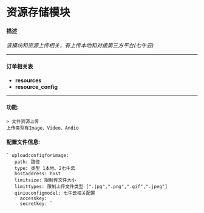 # 资源存储模块

####  描述
*该模块和资源上传相关，有上传本地和对接第三方平台(七牛云)* 

-----
#### 订单相关表
-  __resources__  
-  __resource_config__ 
    
-----
#### 功能:
    > 文件资源上传
    上传类型有Image、Video、Andio  
    
#### 配置文件信息:
    ` uploadconfigforimage:
       path: 路径
       type: 类型 1本地、2七牛云
       hostaddress: host
       limitsize: 限制传文件大小
       limittypes: 限制上传文件类型 [".jpg",".png",".gif",".jpeg"]
       qiniuconfigmodel: 七牛云相关配置
         accesskey: 
         secretkey: `
         
